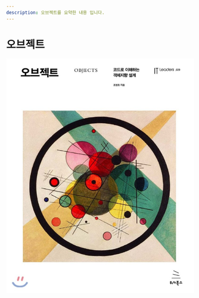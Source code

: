 ```yaml
---
description: 오브젝트를 요약한 내용 입니다.
---
```


# 오브젝트



![](../../.gitbook/assets/800x0%20%281%29%20%281%29%20%281%29.jpg)

